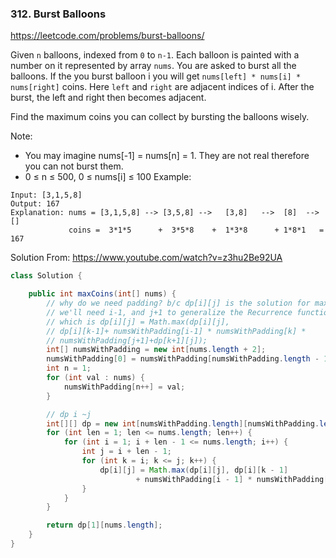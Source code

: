 ### 312. Burst Balloons

https://leetcode.com/problems/burst-balloons/

Given `n` balloons, indexed from `0` to `n-1`. Each balloon is painted with a number on it represented by array `nums`. You are asked to burst all the balloons. If the you burst balloon i you will get `nums[left] * nums[i] * nums[right]` coins. Here `left` and `right` are adjacent indices of i. After the burst, the left and right then becomes adjacent.

Find the maximum coins you can collect by bursting the balloons wisely.

Note:

- You may imagine nums[-1] = nums[n] = 1. They are not real therefore you can not burst them.
- 0 ≤ n ≤ 500, 0 ≤ nums[i] ≤ 100
Example:
```
Input: [3,1,5,8]
Output: 167 
Explanation: nums = [3,1,5,8] --> [3,5,8] -->   [3,8]   -->  [8]  --> []
             coins =  3*1*5      +  3*5*8    +  1*3*8      + 1*8*1   = 167

```
Solution
From: https://www.youtube.com/watch?v=z3hu2Be92UA
```java
class Solution {

    public int maxCoins(int[] nums) {
        // why do we need padding? b/c dp[i][j] is the solution for max coins from i ~ j
        // we'll need i-1, and j+1 to generalize the Recurrence function
        // which is dp[i][j] = Math.max(dp[i][j],
        // dp[i][k-1]+ numsWithPadding[i-1] * numsWithPadding[k] *
        // numsWithPadding[j+1]+dp[k+1][j]);
        int[] numsWithPadding = new int[nums.length + 2];
        numsWithPadding[0] = numsWithPadding[numsWithPadding.length - 1] = 1;
        int n = 1;
        for (int val : nums) {
            numsWithPadding[n++] = val;
        }

        // dp i ~j
        int[][] dp = new int[numsWithPadding.length][numsWithPadding.length];
        for (int len = 1; len <= nums.length; len++) {
            for (int i = 1; i + len - 1 <= nums.length; i++) {
                int j = i + len - 1;
                for (int k = i; k <= j; k++) {
                    dp[i][j] = Math.max(dp[i][j], dp[i][k - 1]
                            + numsWithPadding[i - 1] * numsWithPadding[k] * numsWithPadding[j + 1] + dp[k + 1][j]);
                }
            }
        }

        return dp[1][nums.length];
    }
}
```